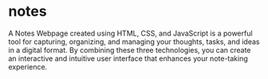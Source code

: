 # notes
A Notes Webpage created using HTML, CSS, and JavaScript is a powerful tool for capturing, organizing, 
and managing your thoughts, tasks, and ideas in a digital format. By combining these three technologies, 
you can create an interactive and intuitive user interface that enhances your note-taking experience. 
